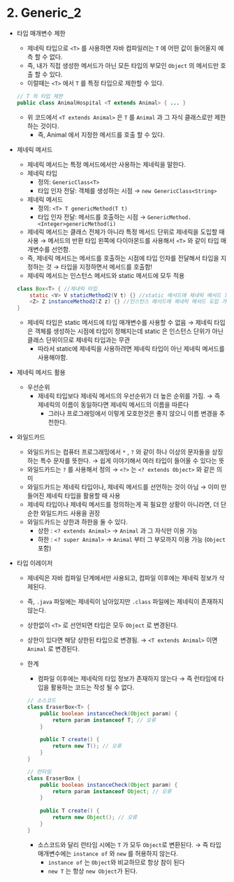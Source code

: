 # 2. Generic_2

- 타입 매개변수 제한
    - 제네릭 타입으로 `<T>` 를 사용하면 자바 컴파일러는 `T` 에 어떤 값이 들어올지 예측 할 수 없다.
    - 즉, 내가 직접 생성한 메서드가 아닌 모든 타입의 부모인 `Object` 의 메서드만 호출 할 수 있다.
    - 이럴때는 `<T>` 에서 `T` 를 특정 타입으로 제한할 수 있다.
    
    ```java
    // T 의 타입 제한
    public class AnimalHospital <T extends Animal> { ... }
    ```
    
    - 위 코드에서 `<T extends Animal>` 은 `T` 를 `Animal` 과 그 자식 클래스로만 제한하는 것이다.
        - 즉, Animal 에서 지정한 메서드를 호출 할 수 있다.
- 제네릭 메서드
    - 제네릭 메서드는 특정 메서드에서만 사용하는 제네릭을 말한다.
    - 제네릭 타입
        - 정의: `GenericClass<T>`
        - 타입 인자 전달: 객체를 생성하는 시점 → `new GenericClass<String>`
    - 제네릭 메서드
        - 정의: `<T> T genericMethod(T t)`
        - 타입 인자 전달: 메서드를 호출하는 시점 → `GenericMethod.<Integer>genericMethod(i)`
    - 제네릭 메서드는 클래스 전체가 아니라 특정 메서드 단위로 제네릭을 도입할 때 사용 → 메서드의 반환 타입 왼쪽에 다이아몬드를 사용해서 `<T>` 와 같이 타입 매개변수를 선언함.
    - 즉, 제네릭 메서드는 메서드를 호출하는 시점에 타입 인자를 전달해서 타입을 지정하는 것 → 타입을 지정하면서 메서드를 호출함!
    - 제네릭 메서드는 인스턴스 메서드와 static 메서드에 모두 적용
    
    ```java
    class Box<T> { //제네릭 타입
    	static <V> V staticMethod2(V t) {} //static 메서드에 제네릭 메서드 도입
    	<Z> Z instanceMethod2(Z z) {} //인스턴스 메서드에 제네릭 메서드 도입 가능
    }
    ```
    
    - 제네릭 타입은 static 메서드에 타입 매개변수를 사용할 수 없음 → 제네릭 타입은 객체를 생성하는 시점에 타입이 정해지는데 static 은 인스턴스 단위가 아닌 클래스 단위이므로 제네릭 타입과는 무관
        - 따라서 static에 제네릭을 사용하려면 제네릭 타입이 아닌 제네릭 메서드를 사용해야함.
- 제네릭 메서드 활용
    - 우선순위
        - 제네릭 타입보다 제네릭 메서드의 우선순위가 더 높은 순위를 가짐. → 즉 제네릭의 이름이 동일하다면 제네릭 메서드의 이름을 따른다
            - 그러나 프로그래밍에서 이렇게 모호한것은 좋지 않으니 이름 변경을 추천한다.
- 와일드카드
    - 와일드카드는 컴퓨터 프로그래밍에서 `*` , `?` 와 같이 하나 이상의 문자들을 상징하는 특수 문자를 뜻한다. → 쉽게 이야기해서 여러 타입이 들어올 수 있다는 뜻
    - 와일드카드는 `?` 를 사용해서 정의 → `<?>` 는 `<? extends Object>` 와 같은 의미
    - 와일드카드는 제네릭 타입이나, 제네릭 메서드를 선언하는 것이 아님 → 이미 만들어진 제네릭 타입을 활용할 때 사용
    - 제네릭 타입이나 제네릭 메서드를 정의하는게 꼭 필요한 상황이 아니라면, 더 단순한 와일드카드 사용을 권장
    - 와일드카드는 상한과 하한을 둘 수 있다.
        - 상한 : `<? extends Animal>`  → `Animal` 과 그 자식만 이용 가능
        - 하한 : `<? super Animal>` → `Animal` 부터 그 부모까지 이용 가능 (`Object` 포함)
- 타입 이레이저
    - 제네릭은 자바 컴파일 단계에서만 사용되고, 컴파일 이후에는 제네릭 정보가 삭제된다.
    - 즉, `.java` 파일에는 제네릭이 남아있지만 `.class` 파일에는 제네릭이 존재하지 않는다.
    - 상한없이 `<T>` 로 선언되면 타입은 모두 `Object` 로 변경된다.
    - 상한이 있다면 해당 상한된 타입으로 변경됨. → `<T extends Animal>` 이면 `Animal` 로 변경된다.
    - 한계
        - 컴파일 이후에는 제네릭의 타입 정보가 존재하지 않는다 → 즉 런타임에 타입을 활용하는 코드는 작성 될 수 없다.
        
        ```java
        // 소스코드
        class EraserBox<T> {
        	public boolean instanceCheck(Object param) {
        		return param instanceof T; // 오류
        	}
        	
        	public T create() {
        		return new T(); // 오류
        	}
        }
        ```
        
        ```java
        // 런타임
        class EraserBox {
        	public boolean instanceCheck(Object param) {
        		return param instanceof Object; // 오류
        	}
        	
        	public T create() {
        		return new Object(); // 오류
        	}
        }
        ```
        
        - 소스코드와 달리 런타임 시에는 `T` 가 모두 `Object`로 변환된다. → 즉 타입 매개변수에는 `instance of` 와 `new` 를 허용하지 않는다.
            - `instance of` 는 `Object`와 비교하므로 항상 참이 된다
            - `new T` 는 항상 `new Object`가 된다.